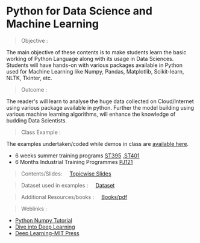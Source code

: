  # Python for Data Science and Machine Learning 

> Objective : 

The main objective of these contents is to make students learn the basic working of Python Language along with its usage in Data Sciences. Students will have hands-on with various packages available in Python used for Machine Learning like Numpy, Pandas, Matplotlib, Scikit-learn, NLTK, Tkinter, etc.  

> Outcome : 

The reader's will learn to analyse the huge data collected on Cloud/Internet using various package available in python. Further the model building using various machine learning algorithms, will enhance the knowledge of budding Data Scientists.   

> Class Example : 

The examples undertaken/coded while demos in class are [available here](./ClassExamples/). 
- 6 weeks summer training programs  [ST395](./ClassExamples/ST395) ,[ST401](./ClassExamples/ST401) 
- 6 Months Industrial Training Programmes [PJ121](./ClassExamples/PJ121) 


> Contents/Slides:  &nbsp;&nbsp;&nbsp;  [Topicwise Slides](./Slides)

> Dataset used in examples :  &nbsp;&nbsp;&nbsp;  [Dataset](./ClassExamples/data)

> Additional Resources/books :  &nbsp;&nbsp;&nbsp;  [Books/pdf](./pdfs)

> Weblinks : 
- [Python Numpy Tutorial](https://cs231n.github.io/python-numpy-tutorial/)
- [Dive into Deep Learning](http://d2l.ai/chapter_introduction/index.html)
- [Deep Learning-MIT Press](http://www.deeplearningbook.org/)





